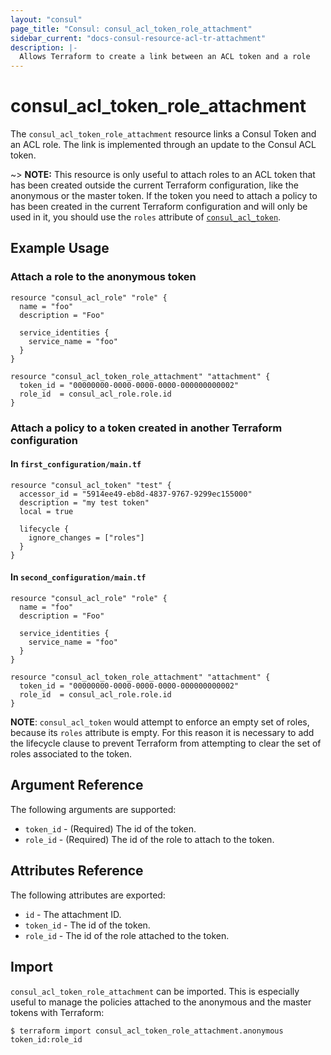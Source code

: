 ```yaml
---
layout: "consul"
page_title: "Consul: consul_acl_token_role_attachment"
sidebar_current: "docs-consul-resource-acl-tr-attachment"
description: |-
  Allows Terraform to create a link between an ACL token and a role
---
```


# consul_acl_token_role_attachment

The `consul_acl_token_role_attachment` resource links a Consul Token and an ACL
role. The link is implemented through an update to the Consul ACL token.

~> **NOTE:** This resource is only useful to attach roles to an ACL token
that has been created outside the current Terraform configuration, like the
anonymous or the master token. If the token you need to attach a policy to has
been created in the current Terraform configuration and will only be used in it,
you should use the `roles` attribute of [`consul_acl_token`](/docs/providers/consul/r/acl_token.html).

## Example Usage

### Attach a role to the anonymous token

```hcl
resource "consul_acl_role" "role" {
  name = "foo"
  description = "Foo"

  service_identities {
    service_name = "foo"
  }
}

resource "consul_acl_token_role_attachment" "attachment" {
  token_id = "00000000-0000-0000-0000-000000000002"
  role_id  = consul_acl_role.role.id
}
```

### Attach a policy to a token created in another Terraform configuration

#### In `first_configuration/main.tf`

```hcl
resource "consul_acl_token" "test" {
  accessor_id = "5914ee49-eb8d-4837-9767-9299ec155000"
  description = "my test token"
  local = true

  lifecycle {
    ignore_changes = ["roles"]
  }
}
```

#### In `second_configuration/main.tf`

```hcl
resource "consul_acl_role" "role" {
  name = "foo"
  description = "Foo"

  service_identities {
    service_name = "foo"
  }
}

resource "consul_acl_token_role_attachment" "attachment" {
  token_id = "00000000-0000-0000-0000-000000000002"
  role_id  = consul_acl_role.role.id
}
```
**NOTE**: `consul_acl_token` would attempt to enforce an empty set of roles,
because its `roles` attribute is empty. For this reason it is necessary to add
the lifecycle clause to prevent Terraform from attempting to clear the set of
roles associated to the token.

## Argument Reference

The following arguments are supported:

* `token_id` - (Required) The id of the token.
* `role_id` - (Required) The id of the role to attach to the token.

## Attributes Reference

The following attributes are exported:

* `id` - The attachment ID.
* `token_id` - The id of the token.
* `role_id` - The id of the role attached to the token.


## Import

`consul_acl_token_role_attachment` can be imported. This is especially useful to manage the
policies attached to the anonymous and the master tokens with Terraform:

```
$ terraform import consul_acl_token_role_attachment.anonymous token_id:role_id
```
